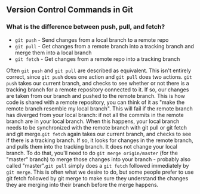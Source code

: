 ## Version Control Commands in Git

### What is the difference between push, pull, and fetch?

- `git push` - Send changes from a local branch to a remote repo
- `git pull` - Get changes from a remote branch into a tracking branch and merge them into a local branch
- `git fetch` - Get changes from a remote repo into a tracking branch

Often `git push` and `git pull` are described as equivalent. This isn't entirely correct, since `git push` does one action and `git pull` does two actions. `git push` takes our current branch, and checks to see whether or not there is a tracking branch for a remote repository connected to it. If so, our changes are taken from our branch and pushed to the remote branch. This is how code is shared with a remote repository, you can think of it as "make the remote branch resemble my local branch". This will fail if the remote branch has diverged from your local branch: if not all the commits in the remote branch are in your local branch. When this happens, your local branch needs to be synchronized with the remote branch with git pull or git fetch and git merge.`git fetch` again takes our current branch, and checks to see if there is a tracking branch. If so, it looks for changes in the remote branch, and pulls them into the tracking branch. It does not change your local branch. To do that, you'll need to do `git merge origin/master` (for the "master" branch) to merge those changes into your branch - probably also called "master".`git pull` simply does a `git fetch` followed immediately by `git merge`. This is often what we desire to do, but some people prefer to use git fetch followed by git merge to make sure they understand the changes they are merging into their branch before the merge happens.
